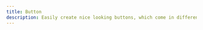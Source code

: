 ```yaml
---
title: Button
description: Easily create nice looking buttons, which come in different styles. Use button styles for actions in forms, dialogs, and more with advanced support for multiple sizes, states, and more.
---
```

